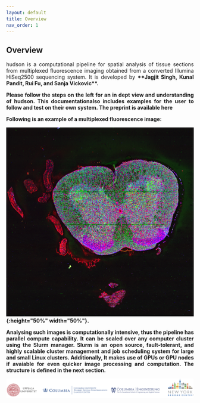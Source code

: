 ```yaml
---
layout: default
title: Overview
nav_order: 1
---
```



## Overview


<p align="justify ">
 hudson is a computational pipeline for spatial analysis of tissue sections from multiplexed fluorescence imaging obtained from a converted Illumina
 HiSeq2500 sequencing system. It is developed by <b> **Jagjit Singh, Kunal Pandit, Rui Fu, and Sanja Vickovic**.<b> 
</p>
 
<p align="justify ">
 Please follow the steps on the left for an in dept view and understanding of hudson. This documentationalso includes examples for the user to follow and test on their own system. The preprint is available here
</p>

<p align="justify ">
 Following is an example of a multiplexed fluorescence image:
</p>

  ![Image](spinal_tissue.png){:height="50%" width="50%"}.


<p align="justify ">
 Analysing such images is computationally intensive, thus the pipeline has parallel compute capability. It can be scaled over any computer cluster using
 the Slurm manager. Slurm is an open source, fault-tolerant, and highly scalable cluster management and job scheduling system for large and small Linux
 clusters. Additionally, It makes use of GPUs or GPU nodes if avaiable for even quicker image processing and computation. The structure is defined in the
 next section.
</p>

  ![Image](banner.png)


